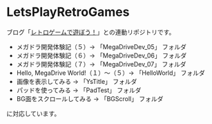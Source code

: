 # LetsPlayRetroGames

ブログ「[レトロゲームで遊ぼう！](https://readerstour.travel.blog/)」との連動リポジトリです。


- メガドラ開発体験記（５）→ 「MegaDriveDev_05」 フォルダ
- メガドラ開発体験記（６）→ 「MegaDriveDev_06」 フォルダ
- メガドラ開発体験記（７）→ 「MegaDriveDev_07」 フォルダ
- Hello, MegaDrive World!（１）～（５）→ 「HelloWorld」 フォルダ
- 画像を表示してみる → 「YsTitle」 フォルダ
- パッドを使ってみる → 「PadTest」 フォルダ
- BG面をスクロールしてみる → 「BGScroll」 フォルダ

に対応しています。
